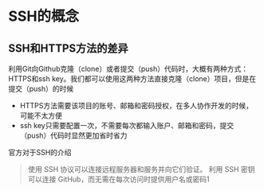 # SSH的概念

## SSH和HTTPS方法的差异

利用Git向Github克隆（clone）或者提交（push）代码时，大概有两种方式：HTTPS和ssh key。我们都可以使用这两种方法直接克隆（clone）项目，但是在提交（push）的时候

* HTTPS方法需要该项目的账号、邮箱和密码授权，在多人协作开发的时候，可能不太方便
* ssh key只需要配置一次，不需要每次都输入账户、邮箱和密码，提交（push）代码时显然更加省时省力

官方对于SSH的介绍

> 使用 SSH 协议可以连接远程服务器和服务并向它们验证。 利用 SSH 密钥可以连接 GitHub，而无需在每次访问时提供用户名或密码1